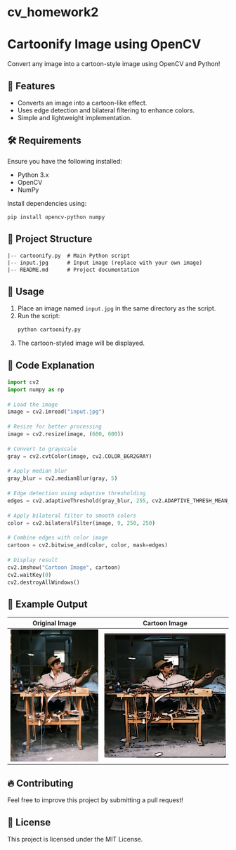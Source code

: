 # cv_homework2
# Cartoonify Image using OpenCV

Convert any image into a cartoon-style image using OpenCV and Python!

## 📌 Features
- Converts an image into a cartoon-like effect.
- Uses edge detection and bilateral filtering to enhance colors.
- Simple and lightweight implementation.

## 🛠 Requirements
Ensure you have the following installed:

- Python 3.x
- OpenCV
- NumPy

Install dependencies using:
```bash
pip install opencv-python numpy
```

## 📂 Project Structure
```
|-- cartoonify.py  # Main Python script
|-- input.jpg      # Input image (replace with your own image)
|-- README.md      # Project documentation
```

## 🚀 Usage
1. Place an image named `input.jpg` in the same directory as the script.
2. Run the script:
   ```bash
   python cartoonify.py
   ```
3. The cartoon-styled image will be displayed.

## 📝 Code Explanation
```python
import cv2
import numpy as np

# Load the image
image = cv2.imread("input.jpg")

# Resize for better processing
image = cv2.resize(image, (600, 600))

# Convert to grayscale
gray = cv2.cvtColor(image, cv2.COLOR_BGR2GRAY)

# Apply median blur
gray_blur = cv2.medianBlur(gray, 5)

# Edge detection using adaptive thresholding
edges = cv2.adaptiveThreshold(gray_blur, 255, cv2.ADAPTIVE_THRESH_MEAN_C, cv2.THRESH_BINARY, 9, 9)

# Apply bilateral filter to smooth colors
color = cv2.bilateralFilter(image, 9, 250, 250)

# Combine edges with color image
cartoon = cv2.bitwise_and(color, color, mask=edges)

# Display result
cv2.imshow("Cartoon Image", cartoon)
cv2.waitKey(0)
cv2.destroyAllWindows()
```

## 🎨 Example Output
| Original Image | Cartoon Image |
|---------------|--------------|
| ![Original](image.jpg) | ![Cartoon](cartoon_image.jpg) |

## 🔥 Contributing
Feel free to improve this project by submitting a pull request!

## 📜 License
This project is licensed under the MIT License.


